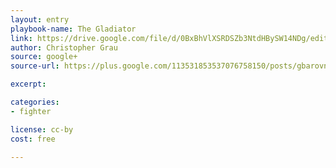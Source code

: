 ```yaml
---
layout: entry
playbook-name: The Gladiator
link: https://drive.google.com/file/d/0BxBhVlXSRDSZb3NtdHBySW14NDg/edit
author: Christopher Grau
source: google+
source-url: https://plus.google.com/113531853537076758150/posts/gbarovnS27E

excerpt:

categories:
- fighter

license: cc-by
cost: free

---
```

